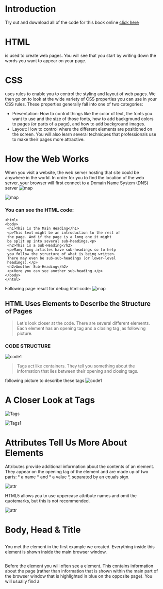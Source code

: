 # Introduction

Try out and download all of the code for this book online [click here](http://www.htmlandcssbook.com/code/)

# HTML
is used to create web pages. You will see that you start by writing down the words you want to appear on your page.

# CSS
uses rules to enable you to control the styling and layout of web pages. 
We then go on to look at the wide variety of CSS properties you can use in your CSS rules. These properties generally fall into one of two categories:
* Presentation: How to control things like the color of text, the fonts you want to use and the size of those fonts, how to add background colors to pages (or parts of a page), and how to add background images.
* Layout: How to control where the different elements are positioned on the screen. You will also learn several techniques that professionals use to make their pages more attractive.

# How the Web Works

When you visit a website, the web server hosting that site could be anywhere in the world. In order for you to find the location of the web server, your browser will first connect to a Domain Name System (DNS) server
![map](map.PNG)

![map](map1.PNG)

###  You can see the HTML code:
```
<html>
<body>
 <h1>This is the Main Heading</h1>
 <p>This text might be an introduction to the rest of
 the page. And if the page is a long one it might
 be split up into several sub-headings.<p>
 <h2>This is a Sub-Heading</h2>
 <p>Many long articles have sub-headings so to help
 you follow the structure of what is being written.
 There may even be sub-sub-headings (or lower-level
 headings).</p>
 <h2>Another Sub-Heading</h2>
 <p>Here you can see another sub-heading.</p>
</body>
</html>

```
Following page result for debug html code:
![map](HtmlCode.PNG)


## HTML Uses Elements to Describe the Structure of Pages

>Let's look closer at the code.
There are several different elements. Each
element has an opening tag and a closing tag ,as following picture.


### CODE STRUCTURE
![code1](code1.PNG)

>Tags act like containers. They tell you
something about the information that lies
between their opening and closing tags.

 following picture to describe these tags 
![code1](code1.1.PNG)

# A Closer Look at Tags
![Tags](Tags.PNG)


![Tags1](Tags1.PNG)

# Attributes Tell Us More About Elements

Attributes provide additional information about the contents of an element. They appear on the opening tag of the element and are made up of two parts: * a name * and * a value *, separated by an equals sign.

![attr](attrib.PNG)

HTML5 allows you to use uppercase attribute names and omit the quotemarks, but this is not recommended.

![attr](attrib1.PNG)

# Body, Head & Title

## <body>
 You met the <body> element in the first example we created. Everything inside this element is shown inside the main browser window.
## <head>
  Before the <body> element you will often see a <head> element. This contains information about the page (rather than information that is shown within the main part of the browser window that is highlighted in blue on the opposite page). You will usually find a <title> element inside the <head> element.
## <title>
 The contents of the <title> element are either shown in the top of the browser, above where you usually type in the URL of the page you want to visit, or on the tab for that page (if your browser uses tabs to allow you to view multiple pages at the same time).

 following you can see code Html and result page and discription for the result page:

 ![exp](example.PNG)

![exp](example1.PNG)

![des](description.PNG)

# ExtraMarkup

* Specifying different versions of HTML
* Identifying and grouping elements
* Comments, meta information and iframes
# DOCTYPES 
DOCTYPES tell browsers which version of HTML you are using.

![doc](doctype.PNG)

# Comments in HTML
You can add comments to your code between the <!-- and --> markers.

![comment](com.PNG)

# ID Attribute && Class Attribute

The id and class attributes allow you to identify particular elements.
id always used to specific element.
class ucually used for group of element.

ID example:

![id](id.PNG)


class example:

![class](class.PNG)

# Block Elements

Some elements will always appear to start on a new line in the browser window. These are known as block level elements. 
>Examples of block elements are <h1>, <p>, <ul>, and <li>

![block](block.PNG)

# Inline Elements

tml Some elements will always appear to continue on the same line as their neighbouring elements. These are known as inline elements. 
Examples of inline elements are <a>, <b>, <em>, and <img>.

![inline](inline.PNG)

# Grouping Text & Elements In a Block

# <div> 
The <div> element allows you to group a set of elements together
in one block-level box.

![div](div.PNG)

# <span> 
The <span> element acts like an inline equivalent of the <div> element. It is used to either:

 1. Contain a section of text where there is no other suitable element to differentiate it from its surrounding text. 
 2. Contain a number of inline elements

![span](span.PNG)

# <iframes> 

cut windows into your web pages through which other pages can be displayed.

An iframe is created using the <iframe> element. There are a few attributes that you will need to know to use it:

### src
 The src attribute specifies the URL of the page to show in the frame.
### height 
 The height attribute specifies the height of the iframe in pixels. 
### width
  The width attribute specifies the width of the iframe in pixels.

### scrolling
The scrolling attribute will not be supported in HTML5. In HTML 4 and XHTML, it indicates whether the iframe should have scrollbars or not. This is important if the page inside the iframe is larger than the space you have allowed for it (using the height and width attributes).

### frameborder 
The frameborder attribute will not be supported in HTML5. In HTML 4 and XHTML, it indicates whether the frame should have a border or not. A value of 0 indicates that no border should be shown. A value of 1 indicates that a border should be shown.

### seamless
In HTML5, a new attribute called seamless can be applied to an iframe where scrollbars are not desired. The seamless attribute (like some other new HTML5 attributes) does not need a value, but you will often see authors give it a value of seamless.

![ifram](iframe.PNG) 

# <meta>
The <meta> element lives inside the <head> element and contains information about that web page. It is not visible to users but fulfills a number of purposes such as telling search engines about your page, who created it, and whether or not it is time sensitive. (If the page is time sensitive, it can be set to expire.) The <meta> element is an empty element so it does not have a closing tag. It uses attributes to carry the information.

The value of the name attribute can be anything you want it to be. Some defined values for this attribute that are commonly used are: 

### description 
This contains a description of the page. This description is commonly used by search engines to understand what the page is about and should be a maximum of 155 characters. Sometimes it is also displayed in search engine results. 

### keywords 
This contains a list of commaseparated words that a user might search on to find the page. In practice, this no longer has any noticeable effect on how search engines index your site.

### robots 
This indicates whether search engines should add this page to their search results or not. A value of noindex can be used if this page should not be added. A value of nofollow can be used if search engines should add this page in their results but not any pages that it links to.

### author 
This defines the author of the web page.
### pragma 
This prevents the browser from caching the page.
### expires
 Because browsers often cache the content of a page, the expires option can be used to indicate when the page should expire (and no longer be cached). Note that the date must be specified in the format shown.

![meta](meta.PNG) 

###  Escape characters 
are used to include special characters in your pages such as <, >, and ©.

# HTML5 Layout

#### HTML5 is introducing a new set of elements that help define the structure of a page.


### Traditional HTML Layouts

>For a long time, web page authors used <div> elements to group together related elements on the page (such as the elements that form a header, an article, footer or sidebar). Authors used class or id attributes to indicate the role of the <div> element in the structure of the page.

![trad](trad.PNG) 

### New Html5 Layout Elements

>HTML5 introduces a new set of elements that allow you to divide up the parts of a page. The names of these elements indicate the kind of content you will find in them. They are still subject to change, but that has not stopped many web page authors using them already.

![trad](trad1.PNG) 

# Headers & Footers
## <header> <footer>

>The <header> and <footer> elements can be used for:

 >* The main header or footer that appears at the top or bottom of every page on the site. 
 
>* A header or footer for an individual <article> or <section> within the page.

![HeFo](headFoot.PNG) 

# Navigation
## <nav>
>The <nav> element is used to contain the major navigational
blocks on the site such as the primary site navigation.

![nav](nav.PNG)

# Articles
## <article>

The <article> element acts as a container for any section of a page that could stand alone and potentially be syndicated.

![art](art.PNG)

# Article
## <aside>
>When the <aside> element is used inside an <article> element, it should contain information that is related to the article but not essential to its overall meaning. For example, a pullquote or glossary might be considered as an aside to the article it relates to.

![aside](aside.PNG)

# Sections
## <section>

>The <section> element groups related content together, and typically each section would have its own heading.

>The <section> element should not be used as a wrapper for the entire page (unless the page only contains one distinct piece of content). If you want a containing element for the entire page, that job is still best left to the <div> element.

![sect](section.PNG)

# Heading Groups
## <hgroup>

> This element has had a mixed reception. When it was first proposed by the people developing HTML5, there were some complaints and it was withdrawn from the HTML5 proposals. However, some people changed their minds and it has been added it back into the language. Some developers do not like the use of the <hgroup> element, and prefer to place a subtitle inside a <p> element (using an attribute to indicate that it is a subheading). Some suggest that it is of little use other than as a styling hook. It has, however, been popular with those developers who believe that it is useful to group together the primary heading and the subheading (as both can be integral parts of a heading).

![Ghead](Ghead.PNG)

# Figures
## <figure> <figcaption>

>It is important to note that the article should still make sense if the content of the <figure> element were moved (to another part of the page, or even to a different page altogether). 

>For this reason, it should only be used when the content simply references the element (and not for something that is absolutely integral to the flow of a page). Examples of usage include:(Images,Videos ,Graphs...etc)

![fig](fig.PNG)

# Process & Design

#### It's important to understand who your target audience is, why they would come to your site, what information they want to find and when they are likely to return.

It can be helpful to ask some questions about the people you would expect to be interested in the subject of your site, and these following qustion is for individuals or company to detremine how you should built you web page.

#### Target Audience: individuals
● What is the age range of your target audience?

● Will your site appeal to more women or men? What is the mix?

● Which country do your visitors live in?

● Do they live in urban or rural areas?

● What is the average income of visitors?

● What level of education do they have?

● What is their marital or family status?

● What is their occupation?

● How many hours do they work per week?

● How often do they use the web?

● What kind of device do they use to access the web?

#### Target Audience: Companies

● What is the size of the company or relevant department?

● What is the position of people in the company who visit your site?

● Will visitors be using the site for themselves or for someone else?

● How large is the budget they control?

# Why People Visit YOUR Website

#### Now that you know who your visitors are, you need to consider why they are coming. While some people will simply chance across your website, most will visit for a specific reason.

To help determine why people are coming to your website,
there are two basic categories of questions you can ask:

1: The first attempts to discover the underlying *motivations* for
why visitors come to the site. 

2: The second examines the specific *goals* of the visitors.
These are the triggers making them come to the site now.


### Key Motivations
● Are they looking for general entertainment or do they need to achieve a specific goal?

● If there is a specific goal, is it a personal or professional
one?

● Do they see spending time on this activity as essential or a
luxury?

### Key Information
 ● Will visitors be familiar with your subject area / brand or do you need to introduce yourself?

  ● Will they be familiar with the product / service / information you are covering or do they need background information on it?

   ● What are the most important features of what you are offering?

   ● What is special about what you offer that differentiates you from other sites that offer something similar? 
   
   ● Once people have achieved the goal that sent them to your site, are there common questions people ask about this subject area?


# How Often People Will Visit Your Site

Some sites benefit from being updated more frequently than others. Some information (such as news) may be constantly changing, while
other content remains relatively static.

Here are some questions to help you decide how often to update your website content...
# Goods / Services 

● How often do the same people return to purchase from you? 

● How often is your stock updated or your service changed?
 # Information 
 ● How often is the subject updated? 

● What percentage of your visitors would return for regular updates on the subject, compared with those who will just need the information once?


# Site Maps
Now that you know what needs to appear on your site, you can start to organize the information into sections or pages.

# Example Site Map

![mapDes](mapDes.PNG)

# wireframes
>A wireframe is a simple sketch of the key
information that needs to go on each page of a
site. It shows the hierarchy of the information
and how much space it might require

The wireframes make design easier because you know what information needs to appear on which page before considering how the the page should look. It can be very helpful to show the wireframes of a site to a client before showing them a design. It enables the client to ensure the site has all the functions and information it needs to offer.

### Example Wireframe
![wireframe](wireframe.PNG)

# Getting your message across using design

### The primary aim of any kind of visual design is to communicate. Organizing and prioritizing information on a page helps users understand its importance and what order to read it in.

#### CONTENT
 Web pages often have a lot of information to communicate. For example, the pages of online newspapers will have information that does not appear on every page of the print equivalent:

● A masthead or logo 

● Links to navigate the site

● Links to related content and other popular articles

● Login or membership options

● Ability for users to comment

● Copyright information

● Links to privacy policies,terms and conditions,advertising information, RSSfeeds, subscription options

>With so much on the page, the designer needs to *organize* and *prioritize* the information to communicate their message and help users find what they're looking for.

## Prioritizing
 If everything on a page appeared in the same style, it would be much harder to understand. (Key messages would not stand out.) 

 By making parts of the page look **distinct **from surrounding content, designers draw attention to (or away from) those items.

 Designers create something known as a** visual hierarchy** to help users focus on the key messages that will draw people's attention, and then guide them to subsequent messages. 
 
 # Organizing 
 **Grouping ** together related content into ** blocks or chunks** makes the page look simpler (and easier to understand). Users should be able to identify the purpose of each block without processing each individual item. By presenting certain types of information in a **similar ** visual style (such as using the same style for all buttons or all links), users will learn to associate that style with a particular type of content.

> Let's look at an example of how design can be used to effectively communicate the services of a company.

![visual](visualD.PNG)
 
 # Visual hierarchy

### Most web users do not read entire pages. Rather, they skim to find information. You can use contrast to create a visual hierarchy that gets across your key message and helps users find what they are looking for.
 
 # SIZE
 Larger elements will grab users' attention first. For this reason it is a good idea to make headings and key points relatively large.
 
 ![size](size.PNG)
 
 # COLOR 
 Foreground and background color can draw attention to key messages. Brighter sections tend to draw users' attention first. 
 
 ![color](color.PNG)
 
 # Style
 An element may be the same size and color as surrounding content but have a different style applied to it to make it stand out
 
 ![style](style.PNG)
 
 # Images
 Images create a high visual contrast and often attract the eye first. They can be used to draw attention to a specific message within the page. In some cases, the right image can succinctly reveal more than an entire page of text.
 
 ![imge](imge.PNG)
 
 
 # JAVASCRIPT & JQUERY
  
 This book explains how JavaScript can be used in browsers to make websites more interactive, interesting, and user-friendly. You will also learn about jQuery because it makes writing JavaScript a lot easier.
 ![jsintro](jsintro.PNG)
 
## How JavaScript Makes Web Pages More Interactive

1 ACCESS CONTENT
 You can use JavaScript to select any element, attribute, or text from an HTML page. 
 
 2 MODIFY CONTENT
You can use JavaScript to add elements, attributes, and text to the page, or remove them. 
 
 3 PROGRAM RULES
You can specify a set of steps for the browser to follow (like a recipe), which allows it to access or change the content of a page
 
 4 REACT TO EVENTS 

 You can specify that a script should run when a specific event has occurred. 
 
 # The ABC of Programming
 
 >Before you learn how to read and write the JavaScript language itself, you need to become familiar with some key concepts in computer programming. They will be covered in three sections:
 ![abc](abc.PNG)
 
 # What Is A Script And How Do I Create One?
 
 >A script is a series of instructions that a computer can follow to achieve a goal. You could compare scripts to any of the following: 
 
 #### RECIPES
 By following the instructions in a recipe, one-by-one in the order set out, cooks can create a dish they have never made before.
 
 ##### WRITING A SCRIPT 
 
 > To write a script, you need to first state your goal and then list the tasks that need to be completed in order to achieve it.
 
### Start with the big picture of what
you want to achieve, and break that down into smaller steps.
 
1. DEFINE THE GOAL 
 First, you need to define the task you want to achieve. You can think of this as a puzzle for the computer to solve.
 
2. DESIGN THE SCRIPT
To design a script you split the goal out into a series of tasks that are going to be involved in solving this puzzle. This can be represented using a flowchart. You can then write down individual steps that the computer needs to perform in order to complete each individual task (and any information it needs to perform the task), rather like writing a recipe that it can follow.
 
3. CODE EACH STEP
Each of the steps needs to be written in a programming language that the computer understands. In our case, this is JavaScript.

![flow](flow.PNG)
 
 ![flow](flow1.PNG)
 
 >Each time the script runs, it might only use a subset of all the instructions.

 >Computers approach tasks in a different way than humans, so your instructions must let the computer solve the task prggrammatically.
 
> To approach writing a script, break down your goal into a series of tasks and then work out each step needed to complete that task (a flowchart can help). 
 
 # How Do Computers Fit In With The World Around Them
 
 ### COMPUTERS CREATE MODELS OF THE WORLD USING DATA
 
 
 ## OBJECTS (THINGS)
 In computer programming, each physical thing in the world can be represented as an object.
 
 #### Each object can have its own:
• Properties
• Events
• Methods
 
 PROPERTIES (CHARACTERISTICS)
Each property has a name and a value, and each of these name/value pairs tells you something about each individual instance of the object. 

 
 # EVENTS
In the real world, people interact with objects. These interactions can change the values of the properties in these objects. 
 
 #### WHAT DOES AN EVENT DO? 
 Programmers choose which events they respond to. When a specific event happens, that event can be used to trigger a specific section of the code. 
 Scripts often use different events to trigger different types of functionality. 
 So a script will state which events the programmer wants to respond to, and what part of the script should be run when each of those events occur. 
 
 # METHODS
Methods represent things people need to do with objects. They can retrieve or update the values of an object's properties. 
 
 #### WHAT DOES A METHOD DO? 
 The code for a method can contain lots of instructions that together represent one task. When you use a method, 
 you do not always need to know how it achieves its task; you just need to know how to ask the question and how
 to interpret any answers it gives you.
 
 
 # HOW HTML, CSS,& JAVASCRIPT FIT TOGETHER
 
 ![how](how.PNG)
 
 ## <HTML>
 This is where the content of                         
the page lives. The HTML gives                        
the page structure and adds semantics.                
 
 ## {CSS}
 The CSS enhances the HTML
page with rules that state how
the HTML content is presented
(backgrounds, borders, box
dimensions, colors, fonts, etc.).
 
 ## JAVASCRIPT()
 This is where we can change
how the page behaves, adding
interactivity. We will aim to keep
as much of our JavaScript as
possible in separate files. 
 
 

 
 
 
 
 
 
